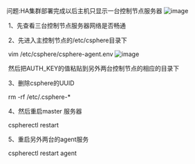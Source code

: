 问题:HA集群部署完成以后主机只显示一台控制节点服务器
![image](https://github.com/lyz-970124/work/blob/master/%E5%9B%BE%E7%89%87/%E5%8F%AA%E6%98%BE%E7%A4%BA%E4%B8%80%E5%8F%B0%E4%B8%BB%E6%9C%BA.png)

​	1、先查看三台控制节点服务器网络是否畅通

​	2、先进入主控制节点的/etc/csphere目录下

​		vim  /etc/csphere/csphere-agent.env
![image](https://github.com/lyz-970124/work/blob/master/%E5%9B%BE%E7%89%87/%E4%B8%BB%E6%8E%A7%E8%8A%82%E7%82%B9.png)

​		然后把AUTH_KEY的值粘贴到另外两台控制节点的相应的目录下

​	3、删除csphere的UUID

​		rm  -rf  /etc/.csphere-*

​	4、然后重启master 服务器  

​			cspherectl  restart

​	5、重启另外两台的agent服务

​			cspherectl   restart   agent

